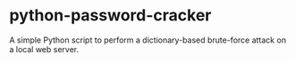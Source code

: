 # python-password-cracker
A simple Python script to perform a dictionary-based brute-force attack on a local web server.
